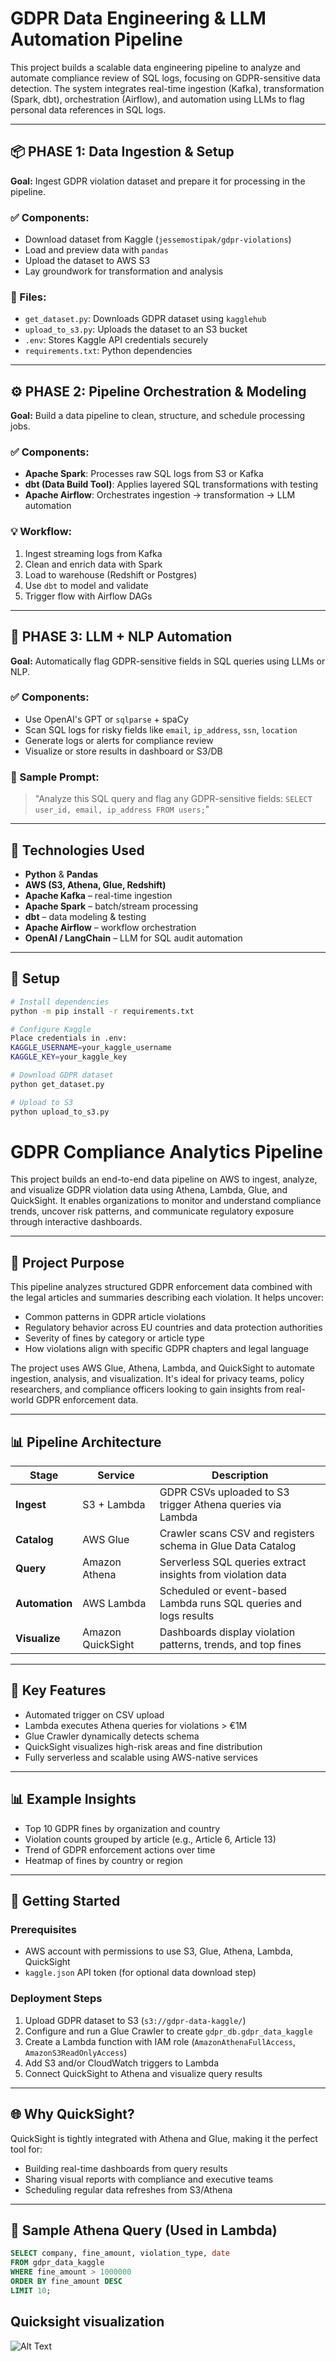 # GDPR Data Engineering & LLM Automation Pipeline

This project builds a scalable data engineering pipeline to analyze and automate compliance review of SQL logs, focusing on GDPR-sensitive data detection. The system integrates real-time ingestion (Kafka), transformation (Spark, dbt), orchestration (Airflow), and automation using LLMs to flag personal data references in SQL logs.

---

## 📦 PHASE 1: Data Ingestion & Setup

**Goal:** Ingest GDPR violation dataset and prepare it for processing in the pipeline.

### ✅ Components:

- Download dataset from Kaggle (`jessemostipak/gdpr-violations`)
- Load and preview data with `pandas`
- Upload the dataset to AWS S3
- Lay groundwork for transformation and analysis

### 📁 Files:

- `get_dataset.py`: Downloads GDPR dataset using `kagglehub`
- `upload_to_s3.py`: Uploads the dataset to an S3 bucket
- `.env`: Stores Kaggle API credentials securely
- `requirements.txt`: Python dependencies

---

## ⚙️ PHASE 2: Pipeline Orchestration & Modeling

**Goal:** Build a data pipeline to clean, structure, and schedule processing jobs.

### ✅ Components:

- **Apache Spark**: Processes raw SQL logs from S3 or Kafka
- **dbt (Data Build Tool)**: Applies layered SQL transformations with testing
- **Apache Airflow**: Orchestrates ingestion → transformation → LLM automation

### 💡 Workflow:

1. Ingest streaming logs from Kafka
2. Clean and enrich data with Spark
3. Load to warehouse (Redshift or Postgres)
4. Use `dbt` to model and validate
5. Trigger flow with Airflow DAGs

---

## 🤖 PHASE 3: LLM + NLP Automation

**Goal:** Automatically flag GDPR-sensitive fields in SQL queries using LLMs or NLP.

### ✅ Components:

- Use OpenAI's GPT or `sqlparse` + spaCy
- Scan SQL logs for risky fields like `email`, `ip_address`, `ssn`, `location`
- Generate logs or alerts for compliance review
- Visualize or store results in dashboard or S3/DB

### 🧠 Sample Prompt:

> "Analyze this SQL query and flag any GDPR-sensitive fields: `SELECT user_id, email, ip_address FROM users;`"

---

## 🚀 Technologies Used

- **Python** & **Pandas**
- **AWS (S3, Athena, Glue, Redshift)**
- **Apache Kafka** – real-time ingestion
- **Apache Spark** – batch/stream processing
- **dbt** – data modeling & testing
- **Apache Airflow** – workflow orchestration
- **OpenAI / LangChain** – LLM for SQL audit automation

---

## 🧰 Setup

```bash
# Install dependencies
python -m pip install -r requirements.txt

# Configure Kaggle
Place credentials in .env:
KAGGLE_USERNAME=your_kaggle_username
KAGGLE_KEY=your_kaggle_key

# Download GDPR dataset
python get_dataset.py

# Upload to S3
python upload_to_s3.py
```

# GDPR Compliance Analytics Pipeline

This project builds an end-to-end data pipeline on AWS to ingest, analyze, and visualize GDPR violation data using Athena, Lambda, Glue, and QuickSight. It enables organizations to monitor and understand compliance trends, uncover risk patterns, and communicate regulatory exposure through interactive dashboards.

---

## 🎯 Project Purpose

This pipeline analyzes structured GDPR enforcement data combined with the legal articles and summaries describing each violation. It helps uncover:

- Common patterns in GDPR article violations
- Regulatory behavior across EU countries and data protection authorities
- Severity of fines by category or article type
- How violations align with specific GDPR chapters and legal language

The project uses AWS Glue, Athena, Lambda, and QuickSight to automate ingestion, analysis, and visualization. It's ideal for privacy teams, policy researchers, and compliance officers looking to gain insights from real-world GDPR enforcement data.

---

## 📊 Pipeline Architecture

| Stage          | Service           | Description                                                       |
| -------------- | ----------------- | ----------------------------------------------------------------- |
| **Ingest**     | S3 + Lambda       | GDPR CSVs uploaded to S3 trigger Athena queries via Lambda        |
| **Catalog**    | AWS Glue          | Crawler scans CSV and registers schema in Glue Data Catalog       |
| **Query**      | Amazon Athena     | Serverless SQL queries extract insights from violation data       |
| **Automation** | AWS Lambda        | Scheduled or event-based Lambda runs SQL queries and logs results |
| **Visualize**  | Amazon QuickSight | Dashboards display violation patterns, trends, and top fines      |

---

## 📕 Key Features

- Automated trigger on CSV upload
- Lambda executes Athena queries for violations > €1M
- Glue Crawler dynamically detects schema
- QuickSight visualizes high-risk areas and fine distribution
- Fully serverless and scalable using AWS-native services

---

## 📊 Example Insights

- Top 10 GDPR fines by organization and country
- Violation counts grouped by article (e.g., Article 6, Article 13)
- Trend of GDPR enforcement actions over time
- Heatmap of fines by country or region

---

## 🚀 Getting Started

### Prerequisites

- AWS account with permissions to use S3, Glue, Athena, Lambda, QuickSight
- `kaggle.json` API token (for optional data download step)

### Deployment Steps

1. Upload GDPR dataset to S3 (`s3://gdpr-data-kaggle/`)
2. Configure and run a Glue Crawler to create `gdpr_db.gdpr_data_kaggle`
3. Create a Lambda function with IAM role (`AmazonAthenaFullAccess`, `AmazonS3ReadOnlyAccess`)
4. Add S3 and/or CloudWatch triggers to Lambda
5. Connect QuickSight to Athena and visualize query results

---

## 🌐 Why QuickSight?

QuickSight is tightly integrated with Athena and Glue, making it the perfect tool for:

- Building real-time dashboards from query results
- Sharing visual reports with compliance and executive teams
- Scheduling regular data refreshes from S3/Athena

---

## 🚧 Sample Athena Query (Used in Lambda)

```sql
SELECT company, fine_amount, violation_type, date
FROM gdpr_data_kaggle
WHERE fine_amount > 1000000
ORDER BY fine_amount DESC
LIMIT 10;
```

## Quicksight visualization

![Alt Text](gdpr-pie-charg.png)
